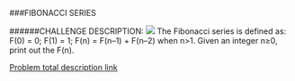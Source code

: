 ###FIBONACCI SERIES

######CHALLENGE DESCRIPTION:
<img src="https://www.codeeval.com/static/images/kbase/fibonacci_series.png">
The Fibonacci series is defined as: F(0) = 0; F(1) = 1; F(n) = F(n–1) + F(n–2) when n>1. Given an integer n≥0, print out the F(n).


[Problem total description link](https://www.codeeval.com/open_challenges/22/) 
